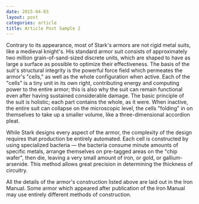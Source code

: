 ```yaml
---
date: 2015-04-03
layout: post
categories: article
title: Article Post Sample 2
---
```


Contrary to its appearance, most of Stark's armors are not rigid metal suits, like a medieval knight's. His standard armor suit consists of approximately two million grain-of-sand-sized discrete units, which are shaped to have as large a surface as possible to optimize their effectiveness. The basis of the suit's structural integrity is the powerful force field which permeates the armor's "cells," as well as the whole configuration when active. Each of the "cells" is a tiny unit in its own right, contributing energy and computing power to the entire armor; this is also why the suit can remain functional even after having sustained considerable damage. The basic principle of the suit is holistic; each part contains the whole, as it were. When inactive, the entire suit can collapse on the microscopic level, the cells "folding" in on themselves to take up a smaller volume, like a three-dimensional accordion pleat.

While Stark designs every aspect of the armor, the complexity of the design requires that production be entirely automated. Each cell is constructed by using specialized bacteria — the bacteria consume minute amounts of specific metals, arrange themselves on pre-tagged areas on the "chip wafer", then die, leaving a very small amount of iron, or gold, or gallium-arsenide. This method allows great precision in determining the thickness of circuitry.

All the details of the armor's construction listed above are laid out in the Iron Manual. Some armor which appeared after publication of the Iron Manual may use entirely different methods of construction.
